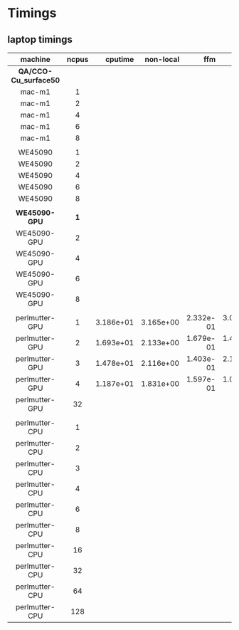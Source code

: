 # Timings 
## laptop timings
| machine     | ncpus  |   cputime | non-local |       ffm |       fmf |       fft | diagonalize |  
| :----:      | :----: |       ---:|        --:|        --:|        --:|      ---: |          --:| 
| **QA/CCO-Cu_surface50**
| mac-m1      | 1      |  |  |  |  |  |  |  |
| mac-m1      | 2      |  |  |  |  |  |  |  |
| mac-m1      | 4      |  |  |  |  |  |  |  |
| mac-m1      | 6      |  |  |  |  |  |  |  | 
| mac-m1      | 8      |  |  |  |  |  |  |  |
|      |      |  |  |  |  |  |  | |
| WE45090     | 1      |  |  |  |  |  |  |  |
| WE45090     | 2      |  |  |  |  |  |  |  |
| WE45090     | 4      |  |  |  |  |  |  |  |
| WE45090     | 6      |  |  |  |  |  |  |  |
| WE45090     | 8      |  |  |  |  |  |  |  |
|      |      |  |  |  |  |  |  | |
| **WE45090-GPU** | **1**  |  |  |  |  |  |  |  |
| WE45090-GPU | 2      |  |  |  |  |  |  |  |
| WE45090-GPU | 4      |  |  |  |  |  |  |  |
| WE45090-GPU | 6      |  |  |  |  |  |  |  |
| WE45090-GPU | 8      |  |  |  |  |  |  |  |
|      |      |  |  |  |  |  |  | |
| perlmutter-GPU | 1   | 3.186e+01 | 3.165e+00 | 2.332e-01 | 3.021e-01 | 2.551e+01 | 4.168e-03 |
| perlmutter-GPU | 2   | 1.693e+01 | 2.133e+00 | 1.679e-01 | 1.427e-01 | 1.280e+01 | 4.228e-03 |
| perlmutter-GPU | 3   | 1.478e+01 | 2.116e+00 | 1.403e-01 | 2.167e-01 | 1.100e+01 | 4.357e-03 |
| perlmutter-GPU | 4   | 1.187e+01 | 1.831e+00 | 1.597e-01 | 1.078e-01 | 8.432e+00 | 4.545e-03 |
| perlmutter-GPU | 32   |  |  |  |  |  |  |  |
|      |      |  |  |  |  |  |  | |
| perlmutter-CPU | 1   |  |  |  |  |  |  |  |
| perlmutter-CPU | 2   |  |  |  |  |  |  |  |
| perlmutter-CPU | 3   |  |  |  |  |  |  |  |
| perlmutter-CPU | 4   |  |  |  |  |  |  |  |
| perlmutter-CPU | 6   |  |  |  |  |  |  |  |
| perlmutter-CPU | 8   |  |  |  |  |  |  |
| perlmutter-CPU | 16  |  |  |  |  |  |  |
| perlmutter-CPU | 32  |  |  |  |  |  |  | 
| perlmutter-CPU | 64  |  |  |  |  |  |  | 
| perlmutter-CPU | 128 |  |  |  |  |  |  | 
